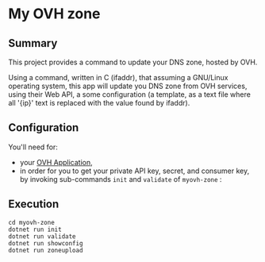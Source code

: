 # My OVH zone

## Summary

This project provides a command to update your DNS zone, hosted by OVH.

Using a command, written in C (ifaddr), that assuming a GNU/Linux operating system,
this app will update you DNS zone from OVH services, using 
their Web API, a some configuration (a template, as a text file where all '{ip}' text is replaced with the value found by ifaddr).

## Configuration

You'll need for:

* your [OVH Application](https://eu.api.ovh.com/createApp/),
* in order for you to get your private API key, secret,
   and consumer key, by invoking sub-commands `init` and `validate` of `myovh-zone` :

## Execution

```
cd myovh-zone
dotnet run init 
dotnet run validate
dotnet run showconfig
dotnet run zoneupload
```

